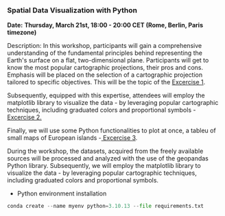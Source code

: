 ### **Spatial Data Visualization with Python**

**Date:** **Thursday, March 21st, 18:00 - 20:00 CET (Rome, Berlin, Paris timezone)**

Description: In this workshop, participants will gain a comprehensive understanding of the fundamental principles behind representing the Earth's surface on a flat, two-dimensional plane. Participants will get to know the most popular cartographic projections, their pros and cons. Emphasis will be placed on the selection of a cartographic projection tailored to specific objectives. This will be the topic of the [Excercise 1](1_Map_projections.ipynb).

Subsequently, equipped with this expertise, attendees will employ the matplotlib library to visualize the data - by leveraging popular cartographic techniques, including graduated colors and proportional symbols -  [Excercise 2.](2_World_map.ipynb)

Finally, we will use some Python functionalities to plot at once, a tableu of small maps of European islands
-[ Excercise 3](3_Islands_series_of_maps.ipynb).

During the workshop, the datasets, acquired from the freely available sources will be processed and analyzed with the use of the geopandas Python library. Subsequently, we will employ the matplotlib library to visualize the data - by leveraging popular cartographic techniques, including graduated colors and proportional symbols.

* Python environment installation

```python
conda create --name myenv python=3.10.13 --file requirements.txt
```
